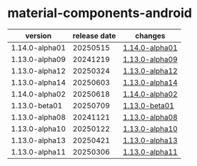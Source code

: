 # material-components-android

|    version     | release date |                    changes                     |
|----------------|--------------|------------------------------------------------|
| 1.14.0-alpha01 | 20250515     | [1.14.0-alpha01](./1.14.0-alpha01-20250515.md) |
| 1.13.0-alpha09 | 20241219     | [1.13.0-alpha09](./1.13.0-alpha09-20241219.md) |
| 1.13.0-alpha12 | 20250324     | [1.13.0-alpha12](./1.13.0-alpha12-20250324.md) |
| 1.13.0-alpha14 | 20250603     | [1.13.0-alpha14](./1.13.0-alpha14-20250603.md) |
| 1.14.0-alpha02 | 20250618     | [1.14.0-alpha02](./1.14.0-alpha02-20250618.md) |
| 1.13.0-beta01  | 20250709     | [1.13.0-beta01](./1.13.0-beta01-20250709.md)   |
| 1.13.0-alpha08 | 20241121     | [1.13.0-alpha08](./1.13.0-alpha08-20241121.md) |
| 1.13.0-alpha10 | 20250122     | [1.13.0-alpha10](./1.13.0-alpha10-20250122.md) |
| 1.13.0-alpha13 | 20250421     | [1.13.0-alpha13](./1.13.0-alpha13-20250421.md) |
| 1.13.0-alpha11 | 20250306     | [1.13.0-alpha11](./1.13.0-alpha11-20250306.md) |

